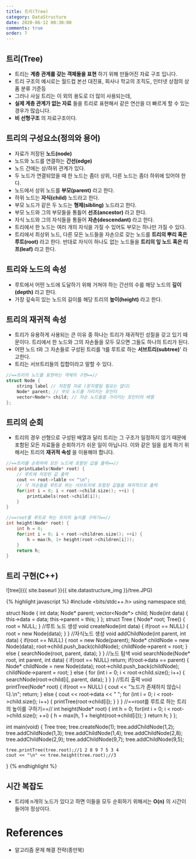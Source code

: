 ```yaml
---
title: 트리(Tree)
category: DataStructure
date: 2020-06-12 00:30:00
comments: true
order: 7
---
```


## 트리(Tree)
* 트리는 __계층 관계를 갖는 객체들을 표현__ 하기 위해 만들어진 자료 구조 입니다.
* 트리 구조의 예시로는 월드컵 본선 대진표, 회사나 학교의 조직도, 인터넷 상점의 상품 분류 기준등
* 그러나 사실 트리는 이 외의 용도로 더 많이 사용되는데,
* __실제 계층 관계가 없는 자료__ 들을 트리로 표현해서 같은 연산을 더 빠르게 할 수 있는 경우가 많습니다.
* __비 선형구조__ 의 자료구조이다.


## 트리의 구성요소(정의와 용어)
* 자료가 저장된 __노드(node)__
* 노드와 노드를 연결하는 __간선(edge)__
* 노드 간에는 상/하위 관계가 있다.
* 두 노드가 연결되었을 때 한 노드는 좀더 상위, 다른 노드는 좀더 하위에 있어야 한다.
* 노드에서 상위 노드를 __부모(parent)__ 라고 한다.
* 하위 노드는 __자식(child)__ 노드라고 한다.
* 부모 노드가 같은 두 노드는 __형제(sibling)__ 노드라고 한다.
* 부모 노드와 그의 부모들을 통틀어 __선조(ancestor)__ 라고 한다.
* 자식 노드와 그의 자식들을 통들어 __자손(descendant)__ 라고 한다.
* 트리에서 한 노드는 여러 개의 자식을 가질 수 있어도 부모는 하나만 가질 수 있다.
* 트리에서 최상위 노드, 다른 모든 노드들을 자손으로 갖는 노드를 __트리의 뿌리 혹은 루트(root)__ 라고 한다. 반대로 자식이 하나도 없는 노드들을 __트리의 잎 노드 혹은 리프(leaf)__ 라고 한다. 

## 트리와 노드의 속성
* 루트에서 어떤 노드에 도달하기 위해 거쳐야 하는 간선의 수를 해당 노드의 __깊이(depth)__ 라고 한다.
* 가장 깊숙히 있는 노드의 길이를 해당 트리의 __높이(height)__ 라고 한다.

## 트리의 재귀적 속성
* 트리가 유용하게 사용되는 큰 이유 중 하나는 트리가 재귀적인 성질을 갖고 있기 때문이다. 트리에서 한 노드와 그의 자손들을 모두 모으면 그들도 하나의 트리가 된다.
* 어떤 노드 t와 그 자손들로 구성된 트리를 't를 루트로 하는 __서브트리(subtree)__' 라고한다.
* 트리는 서브트리들의 집합이라고 말할 수 있다.

```cpp
//==트리의 노드를 표현하는 객체의 구현==//
struct Node {
    string label // 저장할 자료 (문자열일 필요는 없다)
    Node* parent; // 부모 노드를 가리키는 포인터
    vector<Node*> child; // 자손 노드들을 가리키는 포인터의 배열
};
```

## 트리의 순회
* 트리의 경우 선형으로 구성된 배열과 달리 트리는 그 구조가 일정하지 않기 때문에 포함된 모든 자료들을 순회하기가 쉬운 일이 아닙니다. 이와 같은 일을 쉽게 하기 위해서는 트리의 __재귀적 속성__ 을 이용해야 합니다.

```cpp
//==트리를 순회하며 모든 노드에 포함된 값을 출력==//
void printLabels(Node* root) {
    // 루트에 저장된 값 출력
    cout << root->lable << "\n";
    // 각 자손들을 루트로 하는 서브트리에 포함된 값들을 재귀적으로 출력
    for(int i = 0; i < root->child.size(); ++i) {
        printLabels(root->child[i]);
    }
}
```

```cpp
//==root를 루트로 하는 트리의 높이를 구하기==//
int height(Node* root) {
    int h = 0;
    for(int i = 0; i < root->children.size(); ++i) {
        h = max(h, 1+ height(root->children[i]));
    }
    return h;
}
```

## 트리 구현(C++)

![tree]({{ site.baseurl }}{{ site.datastructure_img }}/tree.JPG)

{% highlight javascript %}
#include <bits/stdc++.h>
using namespace std;

struct Node {
	int data;
	Node* parent;
	vector<Node*> child;
	Node(int data) {
		this->data = data;
		this->parent = this;
	}
};
struct Tree {
	Node* root;
	Tree() {
		root = NULL;
	}
	//루트 노드 생성
	void createNode(int data) {
		if(root == NULL) {
			root = new Node(data);
		}
	}
	//자식노드 생성
	void addChildNode(int parent, int data) {
		if(root == NULL) {
			root = new Node(parent);
			Node* childNode = new Node(data);
			root->child.push_back(childNode);
			childNode->parent = root;
		} else {
			searchNode(root, parent, data);
		}
	}
	//노드 탐색
	void searchNode(Node* root, int parent, int data) {
		if(root == NULL) return;
		if(root->data == parent) {
			Node* childNode = new Node(data);
			root->child.push_back(childNode);
			childNode->parent = root;
		} else {
			for (int i = 0; i < root->child.size(); i++) {
				searchNode(root->child[i], parent, data);
			}
		}
	}
	//트리 출력
	void printTree(Node* root) {
		if(root == NULL) {
			cout << "노드가 존재하지 않습니다.\n";
			return;
		} else {
			cout << root->data << " ";
			for (int i = 0; i < root->child.size(); i++) {
				printTree(root->child[i]);
			}
		}
	}
	//==root를 루트로 하는 트리의 높이를 구하기==//
	int height(Node* root) {
		int h = 0;
		for(int i = 0; i < root->child.size(); ++i) {
			h = max(h, 1 + height(root->child[i]));
		}
		return h;
	}
};

int main(void) {
	Tree tree;
	tree.createNode(1);
	tree.addChildNode(1,2);
	tree.addChildNode(1,3);
	tree.addChildNode(1,4);
	tree.addChildNode(2,8);
	tree.addChildNode(2,9);
	tree.addChildNode(9,7);
	tree.addChildNode(9,5);
	
	tree.printTree(tree.root);//1 2 8 9 7 5 3 4
	cout << "\n" << tree.height(tree.root);//3
}
{% endhighlight %}

## 시간 복잡도
* 트리에 n개의 노드가 있다고 하면 이들을 모두 순회하기 위해서는 __O(n)__ 의 시간이 들어야 정상이다.


# References
* 알고리즘 문제 해결 전략(종만북)